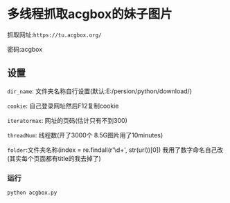 
# 多线程抓取acgbox的妹子图片

抓取网址:`https://tu.acgbox.org/`

密码:acgbox

## 设置

`dir_name`: 文件夹名称自行设置(默认:E:/persion/python/download/)

`cookie`: 自己登录网址然后F12复制cookie

`iteratormax`: 网址的页码(估计只有不到300)

`threadNum`: 线程数(开了3000个 8.5G图片用了10minutes)

`folder`:文件夹名称(index = re.findall(r'\d+', str(url))[0]) 我用了数字命名自己改(其实每个页面都有title的我去掉了)

### 运行

`python acgbox.py`
